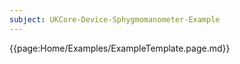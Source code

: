 ```yaml
---
subject: UKCore-Device-Sphygmomanometer-Example
---
```

{{page:Home/Examples/ExampleTemplate.page.md}}